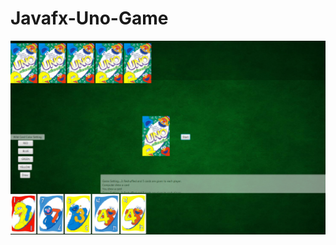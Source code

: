 # Javafx-Uno-Game

<p align="center">
  <img src="https://github.com/TheoSeo93/Javafx-Uno-Game/blob/master/FInal/Uno.png" width="1000"/>
 
</p>

